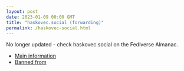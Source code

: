 ```yaml
---
layout: post
date: 2023-01-09 00:00 GMT
title: "haskovec.social (forwarding)"
permalink: /haskovec-social.html
---
```


No longer updated - check haskovec.social on the Fediverse Almanac.

* [Main information](https://www.fediversealmanac.com/api/v1/instances/haskovec.social)
* [Banned from](https://www.fediversealmanac.com/api/v1/instances/haskovec.social/banned_from)

